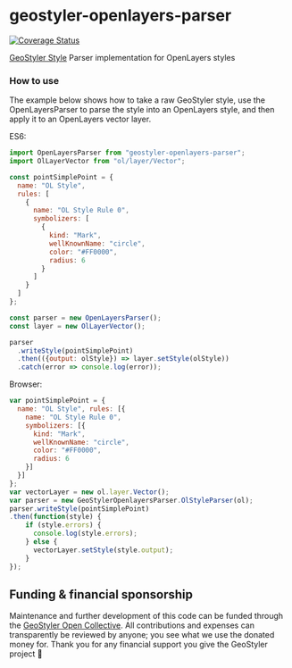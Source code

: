 # geostyler-openlayers-parser

[![Coverage Status](https://coveralls.io/repos/github/geostyler/geostyler-openlayers-parser/badge.svg?branch=master)](https://coveralls.io/github/geostyler/geostyler-openlayers-parser?branch=master)

[GeoStyler Style](https://github.com/geostyler/geostyler) Parser implementation for OpenLayers styles

### How to use

The example below shows how to take a raw GeoStyler style, use the OpenLayersParser to parse the style into
an OpenLayers style, and then apply it to an OpenLayers vector layer.

ES6:
```js
import OpenLayersParser from "geostyler-openlayers-parser";
import OlLayerVector from "ol/layer/Vector";

const pointSimplePoint = {
  name: "OL Style",
  rules: [
    {
      name: "OL Style Rule 0",
      symbolizers: [
        {
          kind: "Mark",
          wellKnownName: "circle",
          color: "#FF0000",
          radius: 6
        }
      ]
    }
  ]
};

const parser = new OpenLayersParser();
const layer = new OlLayerVector();

parser
  .writeStyle(pointSimplePoint)
  .then(({output: olStyle}) => layer.setStyle(olStyle))
  .catch(error => console.log(error));
```

Browser:

```js
var pointSimplePoint = {
  name: "OL Style", rules: [{
    name: "OL Style Rule 0",
    symbolizers: [{
      kind: "Mark",
      wellKnownName: "circle",
      color: "#FF0000",
      radius: 6
    }]
  }]
};
var vectorLayer = new ol.layer.Vector();
var parser = new GeoStylerOpenlayersParser.OlStyleParser(ol);
parser.writeStyle(pointSimplePoint)
.then(function(style) {
    if (style.errors) {
      console.log(style.errors);
    } else {
      vectorLayer.setStyle(style.output);
    }
});
```

## <a name="funding"></a>Funding & financial sponsorship

Maintenance and further development of this code can be funded through the
[GeoStyler Open Collective](https://opencollective.com/geostyler). All contributions and
expenses can transparently be reviewed by anyone; you see what we use the donated money for.
Thank you for any financial support you give the GeoStyler project 💞


